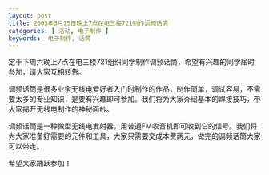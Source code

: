 ```yaml
---
layout: post
title: 2003年3月15日晚上7点在电三楼721制作调频话筒
categories: [ 活动, 电子制作 ]
keywords:  电子制作, 话筒
---
```


定于下周六晚上7点在电三楼721组织同学制作调频话筒，希望有兴趣的同学届时参加，请大家互相转告。

调频话筒是很多业余无线电爱好者入门时制作的作品，制作简单，调试容易，不需要太多的专业知识，是要有兴趣即可参加。我们将为大家介绍基本的焊接技巧，带大家揭开无线电制作的神秘面纱。

调频话筒是一种微型无线电发射器，用普通FM收音机即可收到它的信号。我们将为大家准备好需要的元件和工具，大家只需要交成本费两元，做完的调频话筒大家可以带走。

希望大家踊跃参加！